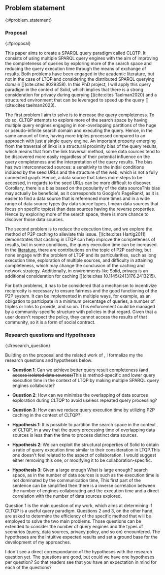 ## Problem statement
{:#problem_statement}

### Proposal
{:#proposal}

This paper aims to create a SPARQL query paradigm called CLQTP.
It consists of using multiple SPARQL query engines with the aim of improving the completeness
of queries by exploring more of the search space and reducing the query execution time through the means of exchange of results.
Both problems have been engaged in the academic literature, but not in the case of LTQP and considering the distributed SPARQL querying domain [](cite:cites 8029358).
In this PhD project, I will apply this query paradigm in the context of Solid, 
which implies that there is a strong consideration for privacy during querying [](cite:cites Taelman2020)
and a structured environment that can be leveraged to speed up the query [](cite:cites taelman2023).

The first problem I aim to solve is to increase the query completeness.
To do so, CLTQP attempts to explore more of the search space by having multiple query engines engaging in 
non-overlapping partitions of the huge or pseudo-infinite search domain and executing the query.
Hence, in the same amount of time, having more triples processed compared to an approach with just a single query engine.
An important property emerging from the traversal of links is a structural proximity bias of the query results, which
means that from the link traversal method, some data sources tend to be discovered more easily regardless of their potential
influence on the query completeness and the interpretation of the query results.
The bias has two interconnected sources: a sensitivity to the initial conditions induced by the seed URLs and the structure of the web,
which is not a fully connected graph.
Hence, a data source that takes more steps to be accessed, in regards to the seed URLs can be more difficult to discover.
Corollary, there is a bias based on the popularity of the data source<span class="comment" data-author="RT">This bias may actually be beneficial, as it corresponds to Google's PageRank!</span>, as it is easier to find a data source that is
referenced more times and in a wide range of data source types (by data source types, I mean data sources that focus on specific topics)
than data sources having the reverse properties.
Hence by exploring more of the search space, there is more chance to discover those data sources.

The second problem is to reduce the execution time, and we explore the method of P2P caching to alleviate this issue.
[](cite:cites Hartig2011) demonstrates that caching in LTQP can help improve the completeness of results,
but in some conditions, the query execution time can be increased.
In the [literature](#literature_review_P2P_caching), there are contributions on the topic of P2P caching,
but none engage with the problem of LTQP and its particularities,
such as long execution time, exploration of multiple sources, and difficulty in attaining completeness,
which may change the conclusion of the caching and network strategy.
Additionally, in environments like Solid, privacy is an additional consideration for caching [](cite:cites 10.1145/2413176.2413215).

For both problems, it has to be considered that a mechanism to incentivize reciprocity is necessary to ensure fairness and the good functioning of the P2P system.
It can be implemented in multiple ways, for example, as an obligation to participate in a minimum percentage of queries,
a number of triples or links to provide, and so on.
This enforcement could be managed by a community-specific structure with policies in that regard.
Given that a user doesn't respect the policy, they cannot access the results of that community,
so it is a form of social contract.


### Research questions and Hypotheses
{:#research_question}

Building on the proposal and the related work of [](#litterature_review),
I formalize my the research questions and hypotheses below:

- **Question 1**: Can we achieve better query result completeness <del class="comment" data-author="RT">(and access isolated data sources)</del><span class="comment" data-author="RT">This is method-specific</span>
and lower query execution time in the context of LTQP by making multiple SPARQL query engines collaborate?

- **Question 2**: How can we minimize the overlapping of data sources exploration during CLTQP to avoid useless 
repeated query processing?

- **Question 3**: How can we reduce query execution time by utilizing P2P caching in the context of CLTQP?

- **Hypothesis 1**: It is possible to partition the search space in the context of CLTQP,
in a way that the query processing time of overlapping data sources is less than the time to process distinct data sources.


- **Hypothesis 2**: We can exploit the structural properties of Solid to obtain a ratio of query execution time
similar to their consideration in LTQP.<span class="comment" data-author="RT">This one doesn't feel related to the aspect of collaboration. I would suggest either removing this one, or modifying it to be collaboration-specific.</span>

- **Hypothesis 3**: Given a large enough <span class="comment" data-author="RT">What is large enough?</span> search space,
as in the number of data sources is such as the execution time is not dominated by the communication time, <span class="comment" data-author="RT">This first part of the sentence can be simplified</span>
then there is a inverse correlation between the number of engines collaborating and 
the execution time and a direct correlation with the number of data sources explored. 

Question 1 is the main question of my work, which aims at determining if CLTQP is a useful query paradigm.
Questions 2 and 3, on the other hand, are asked to determine the efficiency of the specific method 
that will be employed to solve the two main problems.
Those questions can be extended to consider the number
of query engines and the types of scenarios (query, data sources, privacy policy, and so on) encountered.
The hypotheses are the intuitive expected results and set a ground base for the development of my approaches.

<span class="comment" data-author="RT">I don't see a direct correspondance of the hypotheses with the research question yet. The questions are good, but could we have one hypotheses per question? So that readers see that you have an expectation in mind for each of the questions?</span>
